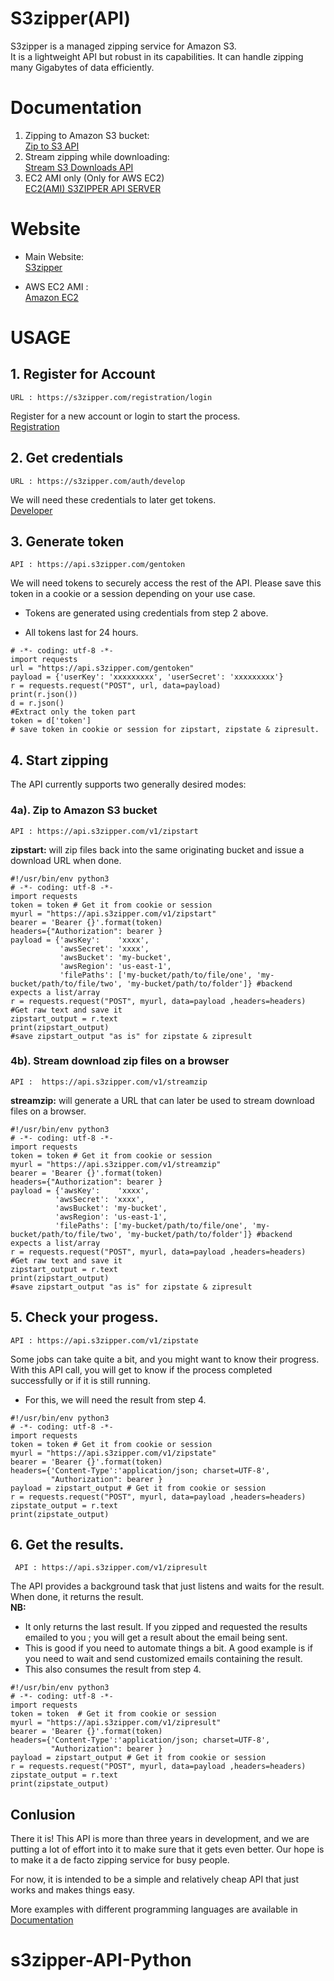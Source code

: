 # S3zipper(API)
S3zipper is a managed zipping service for Amazon S3.  
It is a lightweight API but robust in its capabilities.
It can handle zipping many Gigabytes of data efficiently.

# Documentation
1. Zipping to Amazon S3 bucket:  
[Zip to S3 API](https://docs.s3zipper.com/#23fc2566-464e-bcf7-1e0d-614dd77290df)
2. Stream zipping while downloading:  
[Stream S3 Downloads API](https://docs.s3zipper.com/#1c290c02-8c67-14d7-6fee-3912dca4abbf)
3. EC2 AMI only (Only for AWS EC2)  
[EC2(AMI) S3ZIPPER API SERVER](https://docs.s3zipper.com/#bd260c71-5f11-4a05-a07b-6e489ca8cb7d)

# Website
- Main Website:  
[S3zipper](https://s3zipper.com/)

- AWS EC2 AMI :  
[Amazon EC2](https://aws.amazon.com/marketplace/pp/B0727QDVXV)

# USAGE

## 1. Register for Account
``` URL : https://s3zipper.com/registration/login ```

Register for a new account or login to start the process.  
[Registration](https://s3zipper.com/registration/login)

## 2. Get credentials
``` URL : https://s3zipper.com/auth/develop ```  

We will need these credentials to later get tokens.  
[Developer](https://s3zipper.com/auth/develop)

## 3. Generate token
```API : https://api.s3zipper.com/gentoken```  

We will need tokens to securely access the rest of the API. Please save this token in a cookie or a session depending on your use case.

- Tokens are generated using credentials from step 2 above.

- All tokens last for 24 hours.

```
# -*- coding: utf-8 -*-
import requests
url = "https://api.s3zipper.com/gentoken"
payload = {'userKey': 'xxxxxxxxx', 'userSecret': 'xxxxxxxxx'} 
r = requests.request("POST", url, data=payload)
print(r.json())
d = r.json()
#Extract only the token part
token = d['token']
# save token in cookie or session for zipstart, zipstate & zipresult.

```

## 4. Start zipping
The API currently supports two generally desired modes:  
### 4a). Zip to Amazon S3 bucket  
 ``` API : https://api.s3zipper.com/v1/zipstart  ```    

**zipstart:**  will zip files back into the same originating bucket and issue a download URL when done.

```
#!/usr/bin/env python3
# -*- coding: utf-8 -*-
import requests
token = token # Get it from cookie or session
myurl = "https://api.s3zipper.com/v1/zipstart"
bearer = 'Bearer {}'.format(token)
headers={"Authorization": bearer }
payload = {'awsKey':    'xxxx',
           'awsSecret': 'xxxx',
           'awsBucket': 'my-bucket',
           'awsRegion': 'us-east-1',
           'filePaths': ['my-bucket/path/to/file/one', 'my-bucket/path/to/file/two', 'my-bucket/path/to/folder']} #backend expects a list/array
r = requests.request("POST", myurl, data=payload ,headers=headers)
#Get raw text and save it
zipstart_output = r.text
print(zipstart_output)
#save zipstart_output "as is" for zipstate & zipresult

```

### 4b). Stream download zip files on a browser
``` API :  https://api.s3zipper.com/v1/streamzip ```

 **streamzip:**  will generate a URL that can later be used to stream download files on a browser.

 ```
#!/usr/bin/env python3
# -*- coding: utf-8 -*-
import requests
token = token # Get it from cookie or session
myurl = "https://api.s3zipper.com/v1/streamzip"
bearer = 'Bearer {}'.format(token)
headers={"Authorization": bearer }
payload = {'awsKey':    'xxxx',
           'awsSecret': 'xxxx',
           'awsBucket': 'my-bucket',
           'awsRegion': 'us-east-1',
           'filePaths': ['my-bucket/path/to/file/one', 'my-bucket/path/to/file/two', 'my-bucket/path/to/folder']} #backend expects a list/array
r = requests.request("POST", myurl, data=payload ,headers=headers)
#Get raw text and save it
zipstart_output = r.text
print(zipstart_output)
#save zipstart_output "as is" for zipstate & zipresult

 ```

## 5. Check your progess.
``` API : https://api.s3zipper.com/v1/zipstate ```

Some jobs can take quite a bit, and you might want to know their progress.  With this API call, you will get to know if the process completed successfully or if it is still running.
- For this, we will need the result from step 4.

```
#!/usr/bin/env python3
# -*- coding: utf-8 -*-
import requests
token = token # Get it from cookie or session
myurl = "https://api.s3zipper.com/v1/zipstate"
bearer = 'Bearer {}'.format(token)
headers={'Content-Type':'application/json; charset=UTF-8',
         "Authorization": bearer }
payload = zipstart_output # Get it from cookie or session
r = requests.request("POST", myurl, data=payload ,headers=headers)
zipstate_output = r.text
print(zipstate_output)

```

## 6. Get the results.  
``` API : https://api.s3zipper.com/v1/zipresult```  

The API provides a background task that just listens and waits for the result. When done, it returns the result.   
**NB:**  
- It only returns the last result. If you zipped and requested the results emailed to you ; you will get a result about the email being sent.
- This is good if you need to automate things a bit. A good example is if you need to wait and send customized emails containing the result.
- This also consumes the result from step 4.

```
#!/usr/bin/env python3
# -*- coding: utf-8 -*-
import requests
token = token  # Get it from cookie or session
myurl = "https://api.s3zipper.com/v1/zipresult"
bearer = 'Bearer {}'.format(token)
headers={'Content-Type':'application/json; charset=UTF-8',
         "Authorization": bearer }
payload = zipstart_output # Get it from cookie or session
r = requests.request("POST", myurl, data=payload ,headers=headers)
zipstate_output = r.text
print(zipstate_output)

```

## Conlusion

There it is! This API is more than three years in development, and we are putting a lot of effort into it to make sure that it gets even better. Our hope is to make it a de facto zipping service for busy people.

For now, it is intended to be a simple and relatively cheap API that just works and makes things easy.

More examples with different programming languages are available in [Documentation](https://docs.s3zipper.com/)
# s3zipper-API-Python
